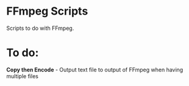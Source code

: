 # FFmpeg Scripts
Scripts to do with FFmpeg.

# To do:
**Copy then Encode** - Output text file to output of FFmpeg when having multiple files
